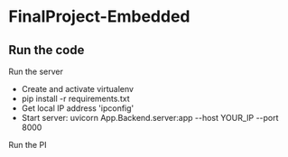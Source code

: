 # FinalProject-Embedded

## Run the code
Run the server
- Create and activate virtualenv
- pip install -r requirements.txt
- Get local IP address 'ipconfig'
- Start server: uvicorn App.Backend.server:app --host YOUR_IP --port 8000

Run the PI
